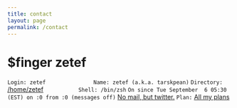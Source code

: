 ```yaml
---
title: contact
layout: page
permalink: /contact
---
```


# $finger zetef
`Login: zetef				Name: zetef (a.k.a. tarskpean)`
`Directory: `[/home/zetef](https://github.com/zetef)`			Shell: /bin/zsh`
`On since Tue September  6 05:30 (EST) on :0 from :0 (messages off)`
[No mail, but twitter.](https://twitter.com/tarskpean)
`Plan:`
[All my plans](https://zetef.github.io/about)
